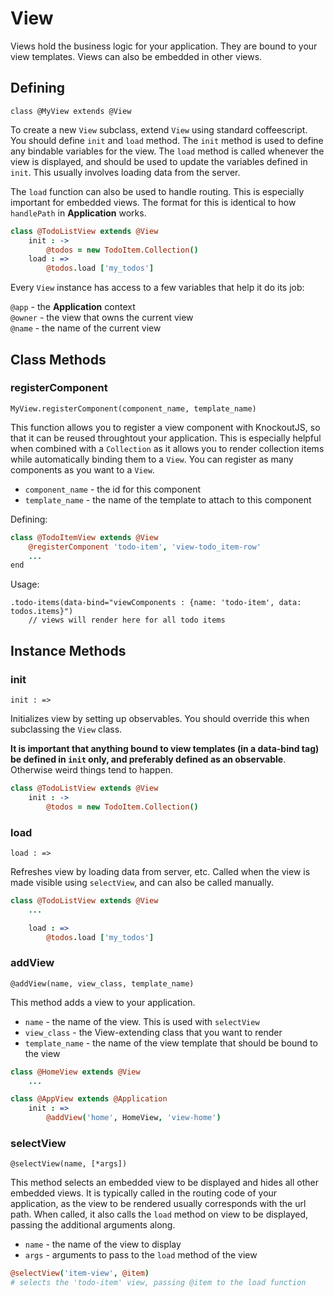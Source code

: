 # View

Views hold the business logic for your application. They are bound to your view templates. Views can also be embedded in other views.

## Defining

`class @MyView extends @View`

To create a new `View` subclass, extend `View` using standard coffeescript. You should define `init` and `load` method. The `init` method is used to define any bindable variables for the view. The `load` method is called whenever the view is displayed, and should be used to update the variables defined in `init`. This usually involves loading data from the server.

The `load` function can also be used to handle routing. This is especially important for embedded views. The format for this is identical to how `handlePath` in **Application** works.

```coffeescript
class @TodoListView extends @View
	init : ->
		@todos = new TodoItem.Collection()
	load : =>
		@todos.load ['my_todos']
```

Every `View` instance has access to a few variables that help it do its job:

`@app` - the **Application** context  
`@owner` - the view that owns the current view  
`@name` - the name of the current view  

## Class Methods

### registerComponent

`MyView.registerComponent(component_name, template_name)`

This function allows you to register a view component with KnockoutJS, so that it can be reused throughtout your application. This is especially helpful when combined with a `Collection` as it allows you to render collection items while automatically binding them to a `View`. You can register as many components as you want to a `View`.

* `component_name` - the id for this component
* `template_name` - the name of the template to attach to this component

Defining:

```coffeescript
class @TodoItemView extends @View
	@registerComponent 'todo-item', 'view-todo_item-row'
	...
end
```

Usage:

```haml
.todo-items(data-bind="viewComponents : {name: 'todo-item', data: todos.items}")
	// views will render here for all todo items
```

## Instance Methods

### init

`init : =>`

Initializes view by setting up observables. You should override this when subclassing the `View` class.

**It is important that anything bound to view templates (in a data-bind tag) be defined in `init` only, and preferably defined as an observable**. Otherwise weird things tend to happen.

```coffeescript
class @TodoListView extends @View
	init : ->
		@todos = new TodoItem.Collection()
```

### load

`load : =>`

Refreshes view by loading data from server, etc. Called when the view is made visible using `selectView`, and can also be called manually.

```coffeescript
class @TodoListView extends @View
	... 

	load : =>
		@todos.load ['my_todos']
```

### addView

`@addView(name, view_class, template_name)`

This method adds a view to your application.

* `name` - the name of the view. This is used with `selectView`
* `view_class` - the View-extending class that you want to render
* `template_name` - the name of the view template that should be bound to the view

```coffeescript
class @HomeView extends @View
	...

class @AppView extends @Application
	init : =>
		@addView('home', HomeView, 'view-home')
```

### selectView

`@selectView(name, [*args])`

This method selects an embedded view to be displayed and hides all other embedded views. It is typically called in the routing code of your application, as the view to be rendered usually corresponds with the url path. When called, it also calls the `load` method on view to be displayed, passing the additional arguments along.

* `name` - the name of the view to display
* `args` - arguments to pass to the `load` method of the view

```coffeescript
@selectView('item-view', @item)
# selects the 'todo-item' view, passing @item to the load function
```
